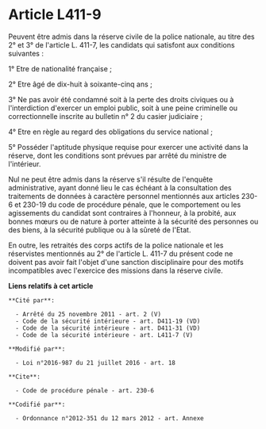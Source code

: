 # Article L411-9

Peuvent être admis dans la réserve civile de la police nationale, au titre des 2° et 3° de l'article L. 411-7, les candidats
qui satisfont aux conditions suivantes : 

1° Etre de nationalité française ; 

2° Etre âgé de dix-huit à soixante-cinq ans ; 

3° Ne pas avoir été condamné soit à la perte des droits civiques ou à l'interdiction d'exercer un emploi public, soit à une
peine criminelle ou correctionnelle inscrite au bulletin n° 2 du casier judiciaire ; 

4° Etre en règle au regard des obligations du service national ; 

5° Posséder l'aptitude physique requise pour exercer une activité dans la réserve, dont les conditions sont prévues par
arrêté du ministre de l'intérieur. 

Nul ne peut être admis dans la réserve s'il résulte de l'enquête administrative, ayant donné lieu le cas échéant à la
consultation des traitements de données à caractère personnel mentionnés aux articles 230-6 et 230-19 du code de procédure
pénale, que le comportement ou les agissements du candidat sont contraires à l'honneur, à la probité, aux bonnes mœurs ou de
nature à porter atteinte à la sécurité des personnes ou des biens, à la sécurité publique ou à la sûreté de l'Etat. 

En outre, les retraités des corps actifs de la police nationale et les réservistes mentionnés au 2° de l'article L. 411-7 du
présent code ne doivent pas avoir fait l'objet d'une sanction disciplinaire pour des motifs incompatibles avec l'exercice des
missions dans la réserve civile.

**Liens relatifs à cet article**

	**Cité par**:

	  - Arrêté du 25 novembre 2011 - art. 2 (V)
	  - Code de la sécurité intérieure - art. D411-19 (VD)
	  - Code de la sécurité intérieure - art. D411-31 (VD)
	  - Code de la sécurité intérieure - art. L411-7 (V)

	**Modifié par**:

	  - Loi n°2016-987 du 21 juillet 2016 - art. 18

	**Cite**:

	  - Code de procédure pénale - art. 230-6

	**Codifié par**:

	  - Ordonnance n°2012-351 du 12 mars 2012 - art. Annexe

